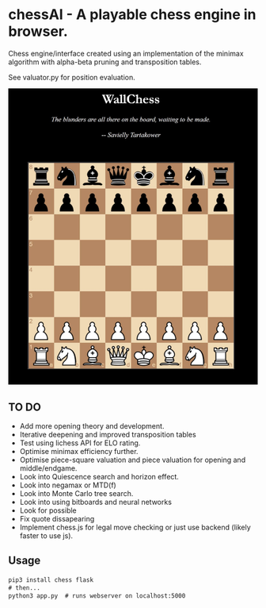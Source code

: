 # chessAI - A playable chess engine in browser.

Chess engine/interface created using an implementation of the minimax algorithm with alpha-beta pruning and transposition tables.

See valuator.py for position evaluation.



![screenshot](chess_cap_new.jpg)




TO DO
-----
* Add more opening theory and development.
* Iterative deepening and improved transposition tables
* Test using lichess API for ELO rating.
* Optimise minimax efficiency further.
* Optimise piece-square valuation and piece valuation for opening and middle/endgame.
* Look into Quiescence search and horizon effect.
* Look into negamax or MTD(f)
* Look into Monte Carlo tree search.
* Look into using bitboards and neural networks
* Look for possible
* Fix quote dissapearing
* Implement chess.js for legal move checking or just use backend (likely faster to use js).


Usage
-----
```
pip3 install chess flask 
# then...
python3 app.py  # runs webserver on localhost:5000
```
 



